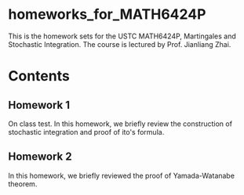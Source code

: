# homeworks_for_MATH6424P
This is the homework sets for the USTC MATH6424P, Martingales and Stochastic Integration. The course is lectured by Prof. Jianliang Zhai. 

# Contents

## Homework 1

On class test. In this homework, we briefly review the construction of stochastic integration and proof of ito's formula.

## Homework 2

In this homework, we briefly reviewed the proof of Yamada-Watanabe theorem. 